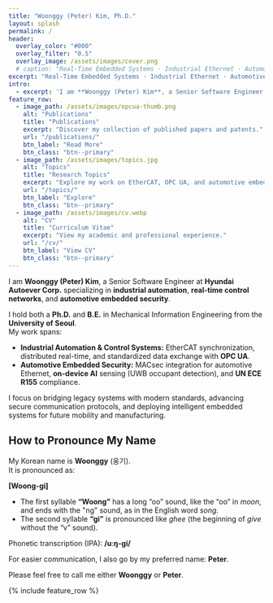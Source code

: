 ```yaml
---
title: "Woonggy (Peter) Kim, Ph.D."
layout: splash
permalink: /
header:
  overlay_color: "#000"
  overlay_filter: "0.5"
  overlay_image: /assets/images/cover.png
  # caption: "Real-Time Embedded Systems · Industrial Ethernet · Automotive Embedded/Network Security"
excerpt: "Real-Time Embedded Systems · Industrial Ethernet · Automotive Embedded/Network Security"
intro:
  - excerpt: 'I am **Woonggy (Peter) Kim**, a Senior Software Engineer at Hyundai Autoever Corp., specializing in **industrial automation**, **real-time control networks**, and **automotive embedded security**. My work bridges **legacy systems** and **emerging technologies** like EtherCAT, OPC UA, MACsec, and on-device AI to create secure, interoperable, and high-performance solutions.'
feature_row:
  - image_path: /assets/images/opcua-thumb.png
    alt: "Publications"
    title: "Publications"
    excerpt: "Discover my collection of published papers and patents."
    url: "/publications/"
    btn_label: "Read More"
    btn_class: "btn--primary"
  - image_path: /assets/images/topics.jpg
    alt: "Topics"
    title: "Research Topics"
    excerpt: "Explore my work on EtherCAT, OPC UA, and automotive embedded security."
    url: "/topics/"
    btn_label: "Explore"
    btn_class: "btn--primary"
  - image_path: /assets/images/cv.webp
    alt: "CV"
    title: "Curriculum Vitae"
    excerpt: "View my academic and professional experience."
    url: "/cv/"
    btn_label: "View CV"
    btn_class: "btn--primary"
---
```


I am **Woonggy (Peter) Kim**, a Senior Software Engineer at **Hyundai Autoever Corp.** specializing in **industrial automation**, **real-time control networks**, and **automotive embedded security**.

I hold both a **Ph.D.** and **B.E.** in Mechanical Information Engineering from the **University of Seoul**.  
My work spans:

- **Industrial Automation & Control Systems:** EtherCAT synchronization, distributed real-time, and standardized data exchange with **OPC UA**.  
- **Automotive Embedded Security:** MACsec integration for automotive Ethernet, **on-device AI** sensing (UWB occupant detection), and **UN ECE R155** compliance.

I focus on bridging legacy systems with modern standards, advancing secure communication protocols, and deploying intelligent embedded systems for future mobility and manufacturing.

## How to Pronounce My Name

My Korean name is **Woonggy** (웅기).  
It is pronounced as:

**[Woong-gi]**

- The first syllable **“Woong”** has a long “oo” sound, like the “oo” in *moon*, and ends with the "ng" sound, as in the English word *song*.
- The second syllable **“gi”** is pronounced like *ghee* (the beginning of *give* without the “v” sound).  

Phonetic transcription (IPA): **/uːŋ-gi/**

For easier communication, I also go by my preferred name: **Peter**.  

Please feel free to call me either **Woonggy** or **Peter**.

{% include feature_row %}
